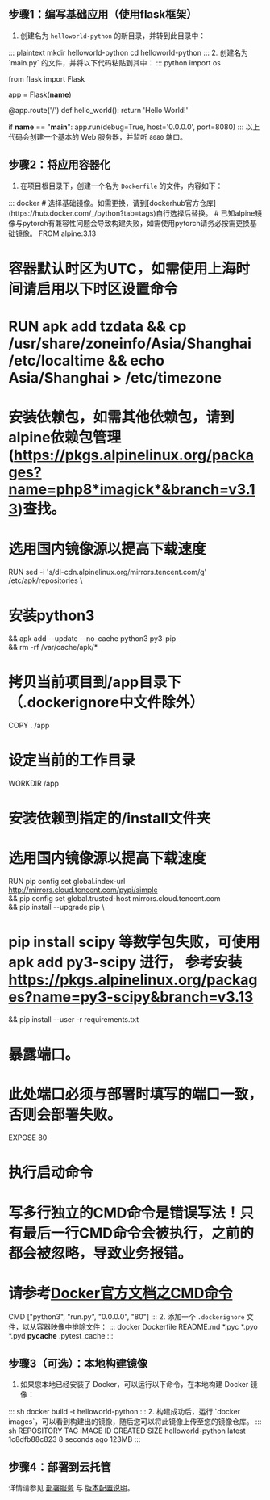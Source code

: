 ## 步骤1：编写基础应用（使用flask框架）

1. 创建名为 `helloworld-python` 的新目录，并转到此目录中：
<dx-codeblock>
:::  plaintext
mkdir helloworld-python
cd helloworld-python
:::
</dx-codeblock>
2. 创建名为 `main.py` 的文件，并将以下代码粘贴到其中：
<dx-codeblock>
:::  python
import os

from flask import Flask

app = Flask(__name__)

@app.route('/')
def hello_world():
    return 'Hello World!'

if __name__ == "__main__":
    app.run(debug=True, host='0.0.0.0', port=8080)
:::
</dx-codeblock>
<dx-alert infotype="explain" title="">
以上代码会创建一个基本的 Web 服务器，并监听 `8080` 端口。
</dx-alert>


## 步骤2：将应用容器化

1. 在项目根目录下，创建一个名为 `Dockerfile` 的文件，内容如下：
<dx-codeblock>
:::  docker
# 选择基础镜像。如需更换，请到[dockerhub官方仓库](https://hub.docker.com/_/python?tab=tags)自行选择后替换。
# 已知alpine镜像与pytorch有兼容性问题会导致构建失败，如需使用pytorch请务必按需更换基础镜像。
FROM alpine:3.13

# 容器默认时区为UTC，如需使用上海时间请启用以下时区设置命令
# RUN apk add tzdata && cp /usr/share/zoneinfo/Asia/Shanghai /etc/localtime && echo Asia/Shanghai > /etc/timezone

# 安装依赖包，如需其他依赖包，请到alpine依赖包管理(https://pkgs.alpinelinux.org/packages?name=php8*imagick*&branch=v3.13)查找。
# 选用国内镜像源以提高下载速度
RUN sed -i 's/dl-cdn.alpinelinux.org/mirrors.tencent.com/g' /etc/apk/repositories \
# 安装python3
&& apk add --update --no-cache python3 py3-pip \
&& rm -rf /var/cache/apk/*

# 拷贝当前项目到/app目录下（.dockerignore中文件除外）
COPY . /app

# 设定当前的工作目录
WORKDIR /app

# 安装依赖到指定的/install文件夹
# 选用国内镜像源以提高下载速度
RUN pip config set global.index-url http://mirrors.cloud.tencent.com/pypi/simple \
&& pip config set global.trusted-host mirrors.cloud.tencent.com \
&& pip install --upgrade pip \
# pip install scipy 等数学包失败，可使用 apk add py3-scipy 进行， 参考安装 https://pkgs.alpinelinux.org/packages?name=py3-scipy&branch=v3.13
&& pip install --user -r requirements.txt

# 暴露端口。
# 此处端口必须与部署时填写的端口一致，否则会部署失败。
EXPOSE 80

# 执行启动命令
# 写多行独立的CMD命令是错误写法！只有最后一行CMD命令会被执行，之前的都会被忽略，导致业务报错。
# 请参考[Docker官方文档之CMD命令](https://docs.docker.com/engine/reference/builder/#cmd)
CMD ["python3", "run.py", "0.0.0.0", "80"]
:::
</dx-codeblock>
2. 添加一个 `.dockerignore` 文件，以从容器映像中排除文件：
<dx-codeblock>
:::  docker
Dockerfile
README.md
*.pyc
*.pyo
*.pyd
__pycache__
.pytest_cache
:::
</dx-codeblock>

## 步骤3（可选）：本地构建镜像

1. 如果您本地已经安装了 Docker，可以运行以下命令，在本地构建 Docker 镜像：
<dx-codeblock>
:::  sh
docker build -t helloworld-python
:::
</dx-codeblock>
2. 构建成功后，运行 `docker images`，可以看到构建出的镜像，随后您可以将此镜像上传至您的镜像仓库。
<dx-codeblock>
:::  sh
REPOSITORY          TAG       IMAGE ID         CREATED            SIZE
helloworld-python   latest    1c8dfb88c823     8 seconds ago      123MB
:::
</dx-codeblock>


## 步骤4：部署到云托管

详情请参见 [部署服务](https://cloud.tencent.com/document/product/1243/46127) 与 [版本配置说明](https://cloud.tencent.com/document/product/1243/49177)。
